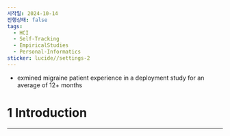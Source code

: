 ```yaml
---
시작일: 2024-10-14
진행상태: false
tags:
  - HCI
  - Self-Tracking
  - EmpiricalStudies
  - Personal-Informatics
sticker: lucide//settings-2
---
```

- exmined migraine patient experience in a deployment study for an average of 12+ months

# 1 Introduction
---

